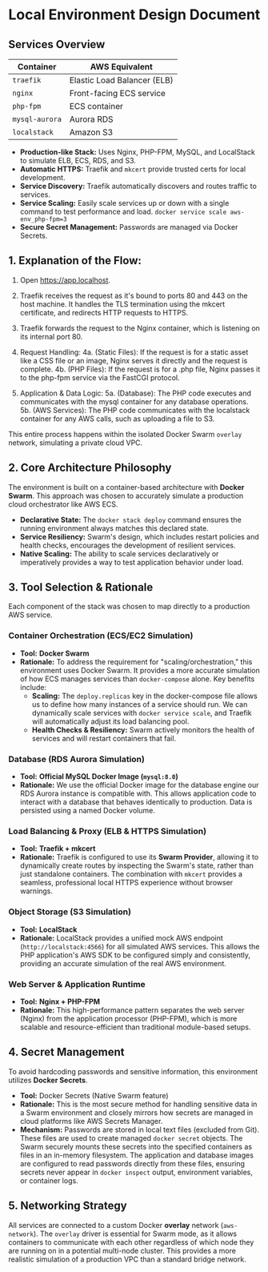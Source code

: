 # Local Environment Design Document

## Services Overview

| Container       |      AWS Equivalent         |
|-----------------|-----------------------------|
| `traefik`       | Elastic Load Balancer (ELB) |
| `nginx`         | Front-facing ECS service    |
| `php-fpm`       | ECS container               |
| `mysql-aurora`  | Aurora RDS                  |
| `localstack`    | Amazon S3                   |

* **Production-like Stack:** Uses Nginx, PHP-FPM, MySQL, and LocalStack to simulate ELB, ECS, RDS, and S3.
* **Automatic HTTPS:** Traefik and `mkcert` provide trusted certs for local development.
* **Service Discovery:** Traefik automatically discovers and routes traffic to services.
* **Service Scaling:** Easily scale services up or down with a single command to test performance and load. ``` docker service scale aws-env_php-fpm=3 ```
* **Secure Secret Management:** Passwords are managed via Docker Secrets.


## 1. Explanation of the Flow:

1. Open https://app.localhost.

2. Traefik receives the request as it's bound to ports 80 and 443 on the host machine. 
   It handles the TLS termination using the mkcert certificate, and redirects HTTP requests to HTTPS.

3. Traefik forwards the request to the Nginx container, which is listening on its internal port 80.

4. Request Handling:
 4a. (Static Files): If the request is for a static asset like a CSS file or an image, Nginx serves it directly and the request is complete.
 4b. (PHP Files): If the request is for a .php file, Nginx passes it to the php-fpm service via the FastCGI protocol.

5. Application & Data Logic:
 5a. (Database): The PHP code executes and communicates with the mysql container for any database operations.
 5b. (AWS Services): The PHP code communicates with the localstack container for any AWS calls, such as uploading a file to S3.

This entire process happens within the isolated Docker Swarm `overlay` network, simulating a private cloud VPC.


## 2. Core Architecture Philosophy

The environment is built on a container-based architecture with **Docker Swarm**. This approach was chosen to accurately simulate a production cloud orchestrator like AWS ECS.

* **Declarative State:** The `docker stack deploy` command ensures the running environment always matches this declared state.
* **Service Resiliency:** Swarm's design, which includes restart policies and health checks, encourages the development of resilient services.
* **Native Scaling:** The ability to scale services declaratively or imperatively provides a way to test application behavior under load.


## 3. Tool Selection & Rationale

Each component of the stack was chosen to map directly to a production AWS service.

### Container Orchestration (ECS/EC2 Simulation)
* **Tool:** **Docker Swarm**
* **Rationale:** To address the requirement for "scaling/orchestration," this environment uses Docker Swarm. It provides a more accurate simulation of how ECS manages services than `docker-compose` alone. Key benefits include:
    * **Scaling:** The `deploy.replicas` key in the docker-compose file allows us to define how many instances of a service should run. We can dynamically scale services with `docker service scale`, and Traefik will automatically adjust its load balancing pool.
    * **Health Checks & Resiliency:** Swarm actively monitors the health of services and will restart containers that fail.

### Database (RDS Aurora Simulation)
* **Tool:** **Official MySQL Docker Image (`mysql:8.0`)**
* **Rationale:** We use the official Docker image for the database engine our RDS Aurora instance is compatible with. This allows application code to interact with a database that behaves identically to production. Data is persisted using a named Docker volume.

### Load Balancing & Proxy (ELB & HTTPS Simulation)
* **Tool:** **Traefik + mkcert**
* **Rationale:** Traefik is configured to use its **Swarm Provider**, allowing it to dynamically create routes by inspecting the Swarm's state, rather than just standalone containers. The combination with `mkcert` provides a seamless, professional local HTTPS experience without browser warnings.

### Object Storage (S3 Simulation)
* **Tool:** **LocalStack**
* **Rationale:** LocalStack provides a unified mock AWS endpoint (`http://localstack:4566`) for all simulated AWS services. This allows the PHP application's AWS SDK to be configured simply and consistently, providing an accurate simulation of the real AWS environment.

### Web Server & Application Runtime
* **Tool:** **Nginx + PHP-FPM**
* **Rationale:** This high-performance pattern separates the web server (Nginx) from the application processor (PHP-FPM), which is more scalable and resource-efficient than traditional module-based setups.


## 4. Secret Management

To avoid hardcoding passwords and sensitive information, this environment utilizes **Docker Secrets**.

* **Tool:** Docker Secrets (Native Swarm feature)
* **Rationale:** This is the most secure method for handling sensitive data in a Swarm environment and closely mirrors how secrets are managed in cloud platforms like AWS Secrets Manager.
* **Mechanism:** Passwords are stored in local text files (excluded from Git). These files are used to create managed `docker secret` objects. The Swarm securely mounts these secrets into the specified containers as files in an in-memory filesystem. The application and database images are configured to read passwords directly from these files, ensuring secrets never appear in `docker inspect` output, environment variables, or container logs.


## 5. Networking Strategy

All services are connected to a custom Docker **overlay** network (`aws-network`). The `overlay` driver is essential for Swarm mode, as it allows containers to communicate with each other regardless of which node they are running on in a potential multi-node cluster. This provides a more realistic simulation of a production VPC than a standard bridge network.

